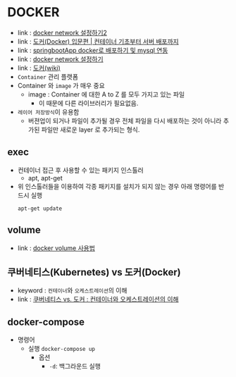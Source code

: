 # DOCKER
- link : [docker network 설정하기2](https://www.daleseo.com/docker-networks/)
- link : [도커(Docker) 입문편 | 컨테이너 기초부터 서버 배포까지](https://www.44bits.io/ko/post/easy-deploy-with-docker)
- link : [springbootApp docker로 배포하기 및 mysql 연동](https://galid1.tistory.com/726)
- link : [docker network 설정하기](https://galid1.tistory.com/723)
- link : [도커(wiki)](https://ko.wikipedia.org/wiki/%EB%8F%84%EC%BB%A4_(%EC%86%8C%ED%94%84%ED%8A%B8%EC%9B%A8%EC%96%B4))
- `Container` 관리 플랫폼 
- Container 와 `image` 가 매우 중요
    - image : Container 에 대한 A to Z 를 모두 가지고 있는 파일
        - 이 때문에 다른 라이브러리가 필요없음.
- `레이어 저장방식`이 유용함
    - 버젼업이 되거나 파일이 추가될 경우 전체 파일을 다시 배포하는 것이 아니라 추가된 파일만 새로운 layer 로 추가되는 형식.

## exec
- 컨테이너 접근 후 사용할 수 있는 패키지 인스톨러
    - apt, apt-get
- 위 인스톨러들을 이용하여 각종 패키지를 설치가 되지 않는 경우 아래 명령어를 반드시 실행
    ```
    apt-get update
    ```

## volume
- link : [docker volume 사용법](https://0902.tistory.com/6)

## 쿠버네티스(Kubernetes) vs 도커(Docker)
- keyword : `컨테이너`와 `오케스트레이션`의 이해
- link : [쿠버네티스 vs. 도커 : 컨테이너와 오케스트레이션의 이해](http://www.itworld.co.kr/news/135282)

## docker-compose
- 명령어  
    - 실행 `docker-compose up`
        - 옵션
            - `-d`: 백그라운드 실행